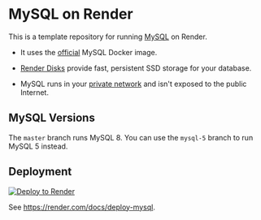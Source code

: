 # MySQL on Render

This is a template repository for running [MySQL](https://www.mysql.com) on Render. 

* It uses the [official](https://hub.docker.com/r/mysql/mysql-server) MySQL Docker image.

* [Render Disks](https://render.com/docs/disks) provide fast, persistent SSD storage for your database.

* MySQL runs in your [private network](https://render.com/docs/private-services) and isn't exposed to the public Internet.

## MySQL Versions
The `master` branch runs MySQL 8. You can use the `mysql-5` branch to run MySQL 5 instead.

## Deployment

[![Deploy to Render](https://render.com/images/deploy-to-render-button.svg)](https://render.com/deploy?repo=https://github.com/Touchcore-Global/render-mysql)

See https://render.com/docs/deploy-mysql.
